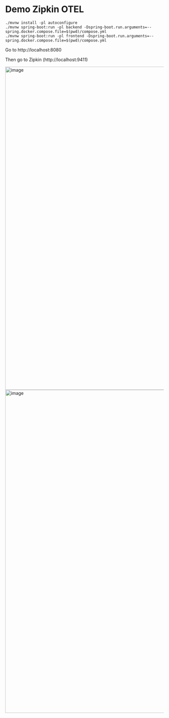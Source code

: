 # Demo Zipkin OTEL


```
./mvnw install -pl autoconfigure
./mvnw spring-boot:run -pl backend -Dspring-boot.run.arguments=--spring.docker.compose.file=$(pwd)/compose.yml
./mvnw spring-boot:run -pl frontend -Dspring-boot.run.arguments=--spring.docker.compose.file=$(pwd)/compose.yml
```

Go to http://localhost:8080

Then go to Zipkin (http://localhost:9411)

<img width="1024" alt="image" src="https://github.com/user-attachments/assets/57d07fb0-99e4-4ec5-bb13-353ba04df24d">

<img width="1024" alt="image" src="https://github.com/user-attachments/assets/32c6f74c-bcc2-4482-bfba-669246252566">